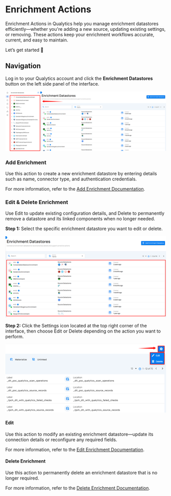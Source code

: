 # Enrichment Actions  

Enrichment Actions in Qualytics help you manage enrichment datastores efficiently—whether you're adding a new source, updating existing settings, or removing. These actions keep your enrichment workflows accurate, current, and easy to maintain.

Let’s get started 🚀

## Navigation

Log in to your Qualytics account and click the **Enrichment Datastores** button on the left side panel of the interface.

![select-enrichment](../assets/enrichment/enrichment-actions/select-enrichment-light.png)

### Add Enrichment

Use this action to create a new enrichment datastore by entering details such as name, connector type, and authentication credentials.

For more information, refer to the [Add Enrichment Documentation](enrichment-datastore-creation.md).

### Edit & Delete Enrichment

Use Edit to update existing configuration details, and Delete to permanently remove a datastore and its linked components when no longer needed.

**Step 1:** Select the specific enrichment datastore you want to edit or delete.

![settings](../assets/enrichment/enrichment-actions/specific-light.png)

**Step 2:** Click the Settings icon located at the top right corner of the interface, then choose Edit or Delete depending on the action you want to perform.

![settings](../assets/enrichment/enrichment-actions/settings-light.png)

#### Edit

Use this action to modify an existing enrichment datastore—update its connection details or reconfigure any required fields.

For more information, refer to the [Edit Enrichment Documentation](edit-enrichment.md).

#### Delete Enrichment

Use this action to permanently delete an enrichment datastore that is no longer required.

For more information, refer to the [Delete Enrichment Documentation](delete-enrichment.md).

